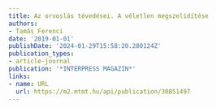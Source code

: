 ```yaml
---
title: Az orvoslás tévedései. A véletlen megszelídítése
authors:
- Tamás Ferenci
date: '2019-01-01'
publishDate: '2024-01-29T15:58:20.280124Z'
publication_types:
- article-journal
publication: '*INTERPRESS MAGAZIN*'
links:
- name: URL
  url: https://m2.mtmt.hu/api/publication/30851497
---
```

